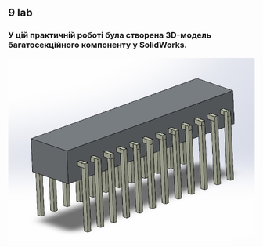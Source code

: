 ## 9 lab

### У цій практичній роботі була створена 3D-модель багатосекційного компоненту у SolidWorks.

![Sample player](pictures/Screenshot_1.jpg)